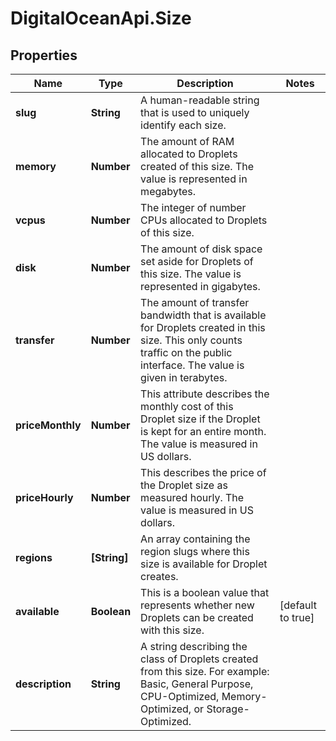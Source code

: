 # DigitalOceanApi.Size

## Properties
Name | Type | Description | Notes
------------ | ------------- | ------------- | -------------
**slug** | **String** | A human-readable string that is used to uniquely identify each size. | 
**memory** | **Number** | The amount of RAM allocated to Droplets created of this size. The value is represented in megabytes. | 
**vcpus** | **Number** | The integer of number CPUs allocated to Droplets of this size. | 
**disk** | **Number** | The amount of disk space set aside for Droplets of this size. The value is represented in gigabytes. | 
**transfer** | **Number** | The amount of transfer bandwidth that is available for Droplets created in this size. This only counts traffic on the public interface. The value is given in terabytes. | 
**priceMonthly** | **Number** | This attribute describes the monthly cost of this Droplet size if the Droplet is kept for an entire month. The value is measured in US dollars. | 
**priceHourly** | **Number** | This describes the price of the Droplet size as measured hourly. The value is measured in US dollars. | 
**regions** | **[String]** | An array containing the region slugs where this size is available for Droplet creates. | 
**available** | **Boolean** | This is a boolean value that represents whether new Droplets can be created with this size. | [default to true]
**description** | **String** | A string describing the class of Droplets created from this size. For example: Basic, General Purpose, CPU-Optimized, Memory-Optimized, or Storage-Optimized. | 
